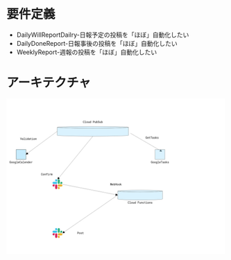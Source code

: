 # 要件定義

- DailyWillReportDailry-日報予定の投稿を「ほぼ」自動化したい
- DailyDoneReport-日報事後の投稿を「ほぼ」自動化したい
- WeeklyReport-週報の投稿を「ほぼ」自動化したい

# アーキテクチャ

![アーキテクチャ](https://github.com/ryuseikurata/work_report/blob/master/assets/images/docs/daily_will_report_architecture.png)
